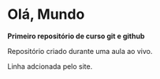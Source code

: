 # Olá, Mundo
 **Primeiro repositório de curso git e github**

 Repositório criado durante uma aula ao vivo.

 Linha adcionada pelo site.
